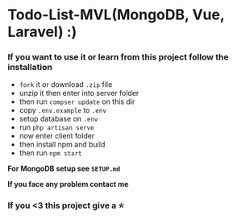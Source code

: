 # Todo-List-MVL(MongoDB, Vue, Laravel) :)

### If you want to use it or learn from this project follow the **installation**

- `fork` it or download `.zip` file
- unzip it then enter into server folder
- then run `compser update` on this dir
- copy `.env.example` to `.env`
- setup database on `.env`
- run `php artisan serve`
- now enter client folder
- then install npm and build
- then run `npm start`

**For MongoDB setup see `SETUP.md`**

**If you face any problem contact me**

### If you <3 this project give a :star:
